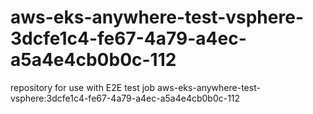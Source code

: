 # aws-eks-anywhere-test-vsphere-3dcfe1c4-fe67-4a79-a4ec-a5a4e4cb0b0c-112
repository for use with E2E test job aws-eks-anywhere-test-vsphere:3dcfe1c4-fe67-4a79-a4ec-a5a4e4cb0b0c-112

